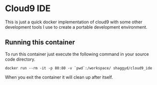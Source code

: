 # Cloud9 IDE 
This is just a quick docker implementation of cloud9 with some other 
development tools I use to create a portable development environment.

## Running this container 
To run this container just execute the following command in your 
source code directory.
```
docker run --rm -it -p 80:80 -v `pwd`:/workspace/ shaggyd/cloud9_ide
```
When you exit the container it will clean up after itself. 

